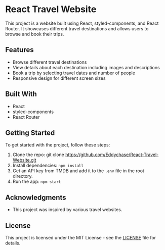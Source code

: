 # React Travel Website

This project is a website built using React, styled-components, and React Router. It showcases different travel destinations and allows users to browse and book their trips.


## Features

- Browse different travel destinations
- View details about each destination including images and descriptions
- Book a trip by selecting travel dates and number of people
- Responsive design for different screen sizes

## Built With

- React
- styled-components
- React Router

## Getting Started

To get started with the project, follow these steps:

1. Clone the repo: git clone https://github.com/Eddychase/React-Travel-Website.git
2. Install dependencies: `npm install`
3. Get an API key from TMDB and add it to the `.env` file in the root directory.
4. Run the app: `npm start`

## Acknowledgments

- This project was inspired by various travel websites.

## License

This project is licensed under the MIT License - see the [LICENSE](LICENSE) file for details.
